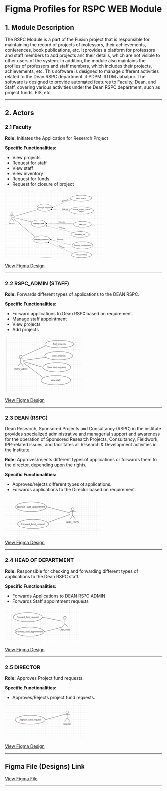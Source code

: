 ﻿# Figma Profiles for RSPC WEB Module

## 1. Module Description

The RSPC Module is a part of the Fusion project that is responsible for maintaining the record of projects of professors, their achievements, conferences, book publications, etc. It provides a platform for professors and staff members to add projects and their details, which are not visible to other users of the system. In addition, the module also maintains the profiles of professors and staff members, which includes their projects, achievements, etc. This software is designed to manage different activities related to the Dean RSPC department of PDPM IIITDM Jabalpur. The software is designed to provide automated features to Faculty, Dean, and Staff, covering various activities under the Dean RSPC department, such as project funds, EIS, etc.

---

## 2. Actors

### 2.1 Faculty

**Role:** Initiates the Application for Research Project

**Specific Functionalities:**

- View projects
- Request for staff
- View staff
- View inventory
- Request for funds
- Request for closure of project

![Faculty](images/Aspose.Words.837b6c29-144e-4910-88d1-b95eff68af17.001.png)

[View Figma Design](https://www.figma.com/proto/w2Mx7biMn2PJsYsPm7Qxdi/GAD-7?type=design&node-id=289-1560&t=CUOboRHhwtbrbAGA-0&scaling=scale-down-width&page-id=0%3A1&starting-point-node-id=289%3A1560&show-proto-sidebar=1)

---

### 2.2 RSPC_ADMIN (STAFF)

**Role:** Forwards different types of applications to the DEAN RSPC.

**Specific Functionalities:**

- Forward applications to Dean RSPC based on requirement.
- Manage staff appointment
- View projects
- Add projects

![RSPC_ADMIN](images/Aspose.Words.837b6c29-144e-4910-88d1-b95eff68af17.002.png)

[View Figma Design](https://www.figma.com/proto/w2Mx7biMn2PJsYsPm7Qxdi/GAD-7?type=design&node-id=128-649&t=CUOboRHhwtbrbAGA-0&scaling=min-zoom&page-id=0%3A1&starting-point-node-id=128%3A649&show-proto-sidebar=1)

---

### 2.3 DEAN (RSPC)

Dean Research, Sponsored Projects and Consultancy (RSPC) in the institute provides specialized administrative and managerial support and awareness for the operation of Sponsored Research Projects, Consultancy, Fieldwork, IPR-related issues, and facilitates all Research & Development activities in the Institute.

**Role:** Approves/rejects different types of applications or forwards them to the director, depending upon the rights.

**Specific Functionalities:**

- Approves/rejects different types of applications.
- Forwards applications to the Director based on requirement.

![DEAN](images/Aspose.Words.837b6c29-144e-4910-88d1-b95eff68af17.003.png)

[View Figma Design](https://www.figma.com/proto/w2Mx7biMn2PJsYsPm7Qxdi/GAD-7?type=design&node-id=11-288&t=CUOboRHhwtbrbAGA-0&scaling=min-zoom&page-id=0%3A1&starting-point-node-id=128%3A649&show-proto-sidebar=1)

---

### 2.4 HEAD OF DEPARTMENT

**Role:** Responsible for checking and forwarding different types of applications to the Dean RSPC staff.

**Specific Functionalities:**

- Forwards Applications to DEAN RSPC ADMIN
- Forwards Staff appointment requests

![HEAD OF DEPARTMENT](images/Aspose.Words.837b6c29-144e-4910-88d1-b95eff68af17.004.png)

[View Figma Design](https://www.figma.com/proto/w2Mx7biMn2PJsYsPm7Qxdi/GAD-7?type=design&node-id=225-566&t=CUOboRHhwtbrbAGA-0&scaling=min-zoom&page-id=0%3A1&starting-point-node-id=128%3A649&show-proto-sidebar=1)

---

### 2.5 DIRECTOR

**Role:** Approves Project fund requests.

**Specific Functionalities:**

- Approves/Rejects project fund requests.

![DIRECTOR](images/Aspose.Words.837b6c29-144e-4910-88d1-b95eff68af17.005.png)

[View Figma Design](https://www.figma.com/proto/w2Mx7biMn2PJsYsPm7Qxdi/GAD-7?type=design&node-id=197-833&t=CUOboRHhwtbrbAGA-0&scaling=min-zoom&page-id=0%3A1&starting-point-node-id=128%3A649&show-proto-sidebar=1)

---

## Figma File (Designs) Link

[View Figma File](https://www.figma.com/file/w2Mx7biMn2PJsYsPm7Qxdi/GAD-7?type=design&node-id=197-833&mode=design&t=CUOboRHhwtbrbAGA-0)

---
